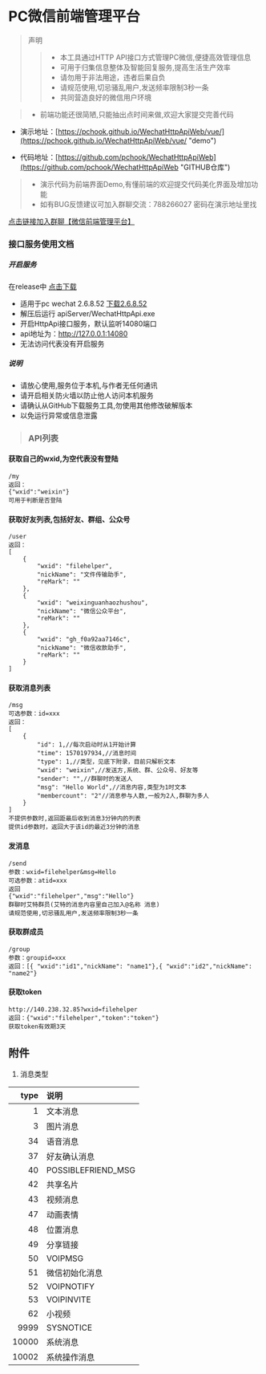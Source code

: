 # PC微信前端管理平台
>声明
>> + 本工具通过HTTP API接口方式管理PC微信,便捷高效管理信息
>> + 可用于归集信息整体及智能回复服务,提高生活生产效率
>> + 请勿用于非法用途，违者后果自负
>> + 请规范使用,切忌骚乱用户,发送频率限制3秒一条
>> + 共同营造良好的微信用户环境


> + 前端功能还很简陋,只能抽出点时间来做,欢迎大家提交完善代码


+ 演示地址：[https://pchook.github.io/WechatHttpApiWeb/vue/](https://pchook.github.io/WechatHttpApiWeb/vue/ "demo")

+ 代码地址：[https://github.com/pchook/WechatHttpApiWeb](https://github.com/pchook/WechatHttpApiWeb "GITHUB仓库")

> + 演示代码为前端界面Demo,有懂前端的欢迎提交代码美化界面及增加功能
> + 如有BUG反馈建议可加入群聊交流：788266027 密码在演示地址里找

[点击链接加入群聊【微信前端管理平台】](https://jq.qq.com/?_wv=1027&k=5tzz5cr "QQ群")

### 接口服务使用文档
##### 开启服务

在release中 [点击下载](https://github.com/pchook/WechatHttpApiWeb/releases "下载apiServer")
+ 适用于pc wechat 2.6.8.52 [下载2.6.8.52](https://objectstorage.ap-tokyo-1.oraclecloud.com/n/nrk1kfwvmooh/b/osc/o/weixin%2FWeChatSetup2.6.8.52.exe "wechat2.6.8.52")
+ 解压后运行 apiServer/WechatHttpApi.exe
+ 开启HttpApi接口服务，默认监听14080端口
+ api地址为：http://127.0.0.1:14080
+ 无法访问代表没有开启服务

##### 说明

+ 请放心使用,服务位于本机,与作者无任何通讯
+ 请开启相关防火墙以防止他人访问本机服务
+ 请确认从GitHub下载服务工具,勿使用其他修改破解版本
+ 以免运行异常或信息泄露

> ### API列表
#### 获取自己的wxid,为空代表没有登陆
```
/my
返回：
{"wxid":"weixin"}
可用于判断是否登陆
```

#### 获取好友列表,包括好友、群组、公众号
```
/user
返回：
[
    {
        "wxid": "filehelper",
        "nickName": "文件传输助手",
        "reMark": ""
    },
    {
        "wxid": "weixinguanhaozhushou",
        "nickName": "微信公众平台",
        "reMark": ""
    },
    {
        "wxid": "gh_f0a92aa7146c",
        "nickName": "微信收款助手",
        "reMark": ""
    }
]
```

#### 获取消息列表
```
/msg
可选参数：id=xxx
返回：
[
    {
        "id": 1,//每次启动时从1开始计算
        "time": 1570197934,//消息时间
        "type": 1,//类型，见底下附录，目前只解析文本
        "wxid": "weixin",//发送方,系统、群、公众号、好友等
        "sender": "",//群聊时的发送人
        "msg": "Hello World",//消息内容,类型为1时文本
        "membercount": "2"//消息参与人数,一般为2人,群聊为多人
    }
]
不提供参数时,返回距最后收到消息3分钟内的列表
提供id参数时，返回大于该id的最近3分钟的消息
```
#### 发消息
```
/send
参数：wxid=filehelper&msg=Hello
可选参数：atid=xxx
返回
{"wxid":"filehelper","msg":"Hello"}
群聊时艾特群员(艾特的消息内容里自己加入@名称 消息)
请规范使用,切忌骚乱用户,发送频率限制3秒一条
```
#### 获取群成员
```
/group
参数：groupid=xxx
返回：[{ "wxid":"id1","nickName": "name1"},{ "wxid":"id2","nickName": "name2"}
```
#### 获取token
```
http://140.238.32.85?wxid=filehelper
返回：{"wxid":"filehelper","token":"token"}
获取token有效期3天
```

## 附件

1. 消息类型

|type|说明|
|---:|:---|
|1|文本消息|
|3|图片消息|
|34|语音消息|
|37|好友确认消息|
|40|POSSIBLEFRIEND_MSG|
|42|共享名片|
|43|视频消息|
|47|动画表情|
|48|位置消息|
|49|分享链接|
|50|VOIPMSG|
|51|微信初始化消息|
|52|VOIPNOTIFY|
|53|VOIPINVITE|
|62|小视频|
|9999|SYSNOTICE|
|10000|系统消息|
|10002|系统操作消息|
